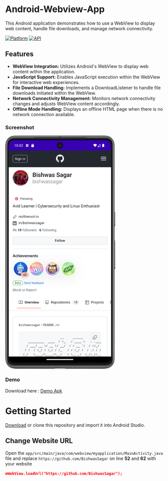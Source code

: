 # Android-Webview-App
This Android application demonstrates how to use a WebView to display web content, handle file downloads, and manage network connectivity.

[![Platform](https://img.shields.io/badge/platform-android-green.svg)](http://developer.android.com/index.html)
[![API](https://img.shields.io/badge/API-30%2B-brightgreen.svg?style=flat)](https://android-arsenal.com/api?level=30)

## Features
* **WebView Integration:** Utilizes Android's WebView to display web content within the application.
* **JavaScript Support:** Enables JavaScript execution within the WebView for interactive web experiences.
* **File Download Handling:** Implements a DownloadListener to handle file downloads initiated within the WebView.
* **Network Connectivity Management:** Monitors network connectivity changes and adjusts WebView content accordingly.
* **Offline Mode Handling:** Displays an offline HTML page when there is no network connection available.



### Screenshot
<img src="screenshot_demo.png" width="350">

### Demo

Download here : [Demo Apk](app/release/app-release.apk)

# Getting Started

[Download](https://github.com/bishwassagar/Android-Webview-App/archive/refs/heads/master.zip) or clone this repository and import it into Android Studio.

## Change Website URL 
Open the ```app/src/main/java/com/webview/myapplication/MainActivity.java``` file and replace `https://github.com/BishwasSagar` on line **52** and **62** with your website
```json
mWebView.loadUrl("https://github.com/BishwasSagar");
```
